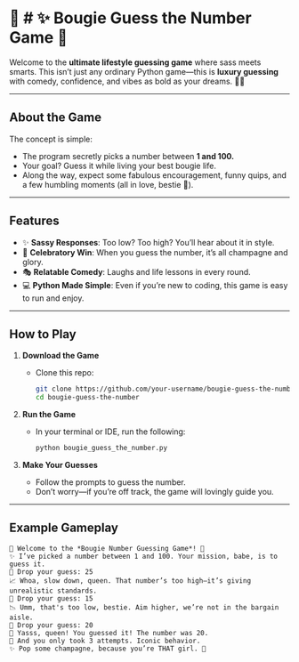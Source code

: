 # 👑 # ✨ Bougie Guess the Number Game 👑  

Welcome to the **ultimate lifestyle guessing game** where sass meets smarts. This isn’t just any ordinary Python game—this is **luxury guessing** with comedy, confidence, and vibes as bold as your dreams. 💅✨  

---

## **About the Game**  
The concept is simple:  
- The program secretly picks a number between **1 and 100.**  
- Your goal? Guess it while living your best bougie life.  
- Along the way, expect some fabulous encouragement, funny quips, and a few humbling moments (all in love, bestie 💖).  

---

## **Features**  
- ✨ **Sassy Responses**: Too low? Too high? You’ll hear about it in style.  
- 🥂 **Celebratory Win**: When you guess the number, it’s all champagne and glory.  
- 🎭 **Relatable Comedy**: Laughs and life lessons in every round.  
- 💻 **Python Made Simple**: Even if you’re new to coding, this game is easy to run and enjoy.  

---

## **How to Play**  
1. **Download the Game**  
   - Clone this repo:  
     ```bash
     git clone https://github.com/your-username/bougie-guess-the-number.git
     cd bougie-guess-the-number
     ```

2. **Run the Game**  
   - In your terminal or IDE, run the following:  
     ```bash
     python bougie_guess_the_number.py
     ```  

3. **Make Your Guesses**  
   - Follow the prompts to guess the number.  
   - Don’t worry—if you’re off track, the game will lovingly guide you.  

---

## **Example Gameplay**  
```plaintext
👑 Welcome to the *Bougie Number Guessing Game*! 👑
✨ I’ve picked a number between 1 and 100. Your mission, babe, is to guess it.  
🎤 Drop your guess: 25  
📈 Whoa, slow down, queen. That number’s too high—it’s giving unrealistic standards.  
🎤 Drop your guess: 15  
📉 Umm, that's too low, bestie. Aim higher, we’re not in the bargain aisle.  
🎤 Drop your guess: 20  
🎉 Yasss, queen! You guessed it! The number was 20.  
💎 And you only took 3 attempts. Iconic behavior.  
✨ Pop some champagne, because you’re THAT girl. 🥂
